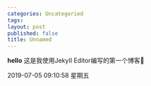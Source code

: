 ```yaml
---
categories: Uncategoried
tags: 
layout: post
published: false
title: Unnamed
---
```

**hello**
这是我使用JekyII Editor编写的第一个博客:clap:

2019-07-05 09:10:58 星期五